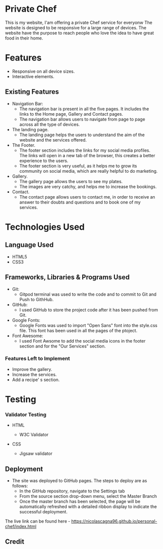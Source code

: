 # Private Chef

This is my website, I'am offering a private Chef service for everyonw The 
website is designed to be responsive for a large range of devices. The website have the purpose to reach people who love the idea to have great food in their home.
# Features
- Responsive on all device sizes.
- Interactive elements.

## Existing Features
- Navigation Bar:
   - The navigation bar is present in all the five pages. It includes the links to the Home page, Gallery and Contact pages.
   - The navigation bar allows users to navigate from page to page across all the type of devices.
- The landing page.
  - The landing page helps the users to understand the aim of the website and the services offered.
- The Footer.
  - The footer section includes the links for my social media profiles. The links will open in a new tab of the browser, this creates a better experience to the users.
  - The footer section is very useful, as it helps me to grow its community on social media, which are really helpful to do marketing.
- Gallery.
  - The gallery page allows the users to see my plates. 
  - The images are very catchy, and helps me to increase the bookings.
- Contact.
    - The contact page allows users to contact me, in order to receive an answer to their doubts and questions and to book one of my services.

#  Technologies Used


## Language Used 

- HTML5
- CSS3

## Frameworks, Libraries & Programs Used

- Git:
  - Gitpod terminal was used to write the code and to commit to Git and Push to GithHub.
 - GitHub:
   - I used GitHub to store the project code after it has been pushed from Git.
- Google Fonts:
  - Google Fonts was used to import "Open Sans" font into the style.css file. This font has been used in all the pages of the ptoject.
- Font Awesome:
  - I used Font Awsome to add the social media icons in the footer section and for the "Our Services" section.

 ### Features Left to Implement
- Improve the gallery.
- Increase the services.
- Add a recipe' s section.


# Testing

###  Validator Testing
- HTML
     - W3C Validator

- CSS
  - Jigsaw validator

## Deployment

- The site was deployed to GitHub pages. The steps to deploy are as follows:
    -   In the GitHub repository, navigate to the Settings tab
    -   From the source section drop-down menu, select the Master Branch
    -   Once the master branch has been selected, the page will be automatically refreshed with a detailed ribbon display to indicate the successful deployment.

The live link can be found here - https://nicolascagna96.github.io/personal-chef/index.html

## Credit
